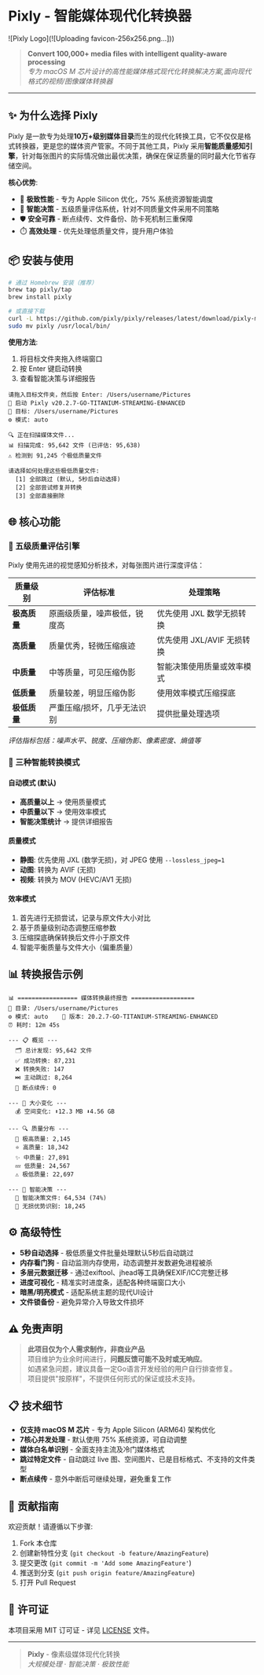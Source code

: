 # Pixly - 智能媒体现代化转换器

![Pixly Logo](![Uploading favicon-256x256.png…])) <!-- 极简像素化P字母，部分像素点采用渐变色表示格式转换 -->

> **Convert 100,000+ media files with intelligent quality-aware processing**  
> *专为 macOS M 芯片设计的高性能媒体格式现代化转换解决方案,面向现代格式的视频/图像媒体转换器*

---

## ✨ 为什么选择 Pixly

Pixly 是一款专为处理**10万+级别媒体目录**而生的现代化转换工具，它不仅仅是格式转换器，更是您的媒体资产管家。不同于其他工具，Pixly 采用**智能质量感知引擎**，针对每张图片的实际情况做出最优决策，确保在保证质量的同时最大化节省存储空间。

**核心优势**:
- 🚀 **极致性能** - 专为 Apple Silicon 优化，75% 系统资源智能调度
- 🧠 **智能决策** - 五级质量评估系统，针对不同质量文件采用不同策略
- 🛡️ **安全可靠** - 断点续传、文件备份、防卡死机制三重保障
- ⏱️ **高效处理** - 优先处理低质量文件，提升用户体验

## 📦 安装与使用

```bash
# 通过 Homebrew 安装（推荐）
brew tap pixly/tap
brew install pixly

# 或直接下载
curl -L https://github.com/pixly/pixly/releases/latest/download/pixly-mac-arm64.tar.gz | tar xz
sudo mv pixly /usr/local/bin/
```

**使用方法**:
1. 将目标文件夹拖入终端窗口
2. 按 Enter 键启动转换
3. 查看智能决策与详细报告

```
请拖入目标文件夹，然后按 Enter: /Users/username/Pictures
🚀 启动 Pixly v20.2.7-GO-TITANIUM-STREAMING-ENHANCED
📁 目标: /Users/username/Pictures
⚙️ 模式: auto

🔍 正在扫描媒体文件...
📊 扫描完成: 95,642 文件 (已评估: 95,638)
⚠️ 检测到 91,245 个极低质量文件

请选择如何处理这些极低质量文件:
  [1] 全部跳过 (默认, 5秒后自动选择)
  [2] 全部尝试修复并转换
  [3] 全部直接删除
```

## 🌐 核心功能

### 🧪 五级质量评估引擎
Pixly 使用先进的视觉感知分析技术，对每张图片进行深度评估：

| 质量级别 | 评估标准 | 处理策略 |
|----------|----------|----------|
| **极高质量** | 原画级质量，噪声极低，锐度高 | 优先使用 JXL 数学无损转换 |
| **高质量** | 质量优秀，轻微压缩痕迹 | 优先使用 JXL/AVIF 无损转换 |
| **中质量** | 中等质量，可见压缩伪影 | 智能决策使用质量或效率模式 |
| **低质量** | 质量较差，明显压缩伪影 | 使用效率模式压缩探底 |
| **极低质量** | 严重压缩/损坏，几乎无法识别 | 提供批量处理选项 |

*评估指标包括：噪声水平、锐度、压缩伪影、像素密度、熵值等*

### 🔄 三种智能转换模式

#### **自动模式** (默认)
- **高质量以上** → 使用质量模式
- **中质量以下** → 使用效率模式
- **智能决策统计** → 提供详细报告

#### **质量模式**
- **静图**: 优先使用 JXL (数学无损)，对 JPEG 使用 `--lossless_jpeg=1`
- **动图**: 转换为 AVIF (无损)
- **视频**: 转换为 MOV (HEVC/AV1 无损)

#### **效率模式**
1. 首先进行无损尝试，记录与原文件大小对比
2. 基于质量级别动态调整压缩参数
3. 压缩探底确保转换后文件小于原文件
4. 智能平衡质量与文件大小（偏重质量）

## 📊 转换报告示例

```
📊 ================= 媒体转换最终报告 ==================
📁 目录: /Users/username/Pictures
⚙️ 模式: auto    🚀 版本: 20.2.7-GO-TITANIUM-STREAMING-ENHANCED
⏰ 耗时: 12m 45s

--- 📋 概览 ---
  🗂️ 总计发现: 95,642 文件
  ✅ 成功转换: 87,231
  ❌ 转换失败: 147
  ⏭️ 主动跳过: 8,264
  🔄 断点续传: 0

--- 💾 大小变化 ---
  💰 空间变化: ⬆️12.3 MB ⬇️4.56 GB

--- 🔍 质量分布 ---
  🌟 极高质量: 2,145
  ⭐ 高质量: 18,342
  ✨ 中质量: 27,891
  💤 低质量: 24,567
  ⚠️ 极低质量: 22,697

--- 🧠 智能决策 ---
  🧠 智能决策文件: 64,534 (74%)
  💎 无损优势识别: 18,245
```

## ⚙️ 高级特性

- **5秒自动选择** - 极低质量文件批量处理默认5秒后自动跳过
- **内存看门狗** - 自动监测内存使用，动态调整并发数避免进程被杀
- **多层元数据迁移** - 通过exiftool、jhead等工具确保EXIF/ICC完整迁移
- **进度可视化** - 精准实时进度条，适配各种终端窗口大小
- **暗黑/明亮模式** - 适配系统主题的现代UI设计
- **文件锁备份** - 避免异常介入导致文件损坏

## ⚠️ 免责声明

> **此项目仅为个人需求制作，非商业产品**  
> 项目维护为业余时间进行，**问题反馈可能不及时或无响应**。  
> 如遇紧急问题，建议具备一定Go语言开发经验的用户自行排查修复。  
> 项目提供"按原样"，不提供任何形式的保证或技术支持。

## 📋 技术细节

- **仅支持 macOS M 芯片** - 专为 Apple Silicon (ARM64) 架构优化
- **7核心并发处理** - 默认使用 75% 系统资源，可自动调整
- **媒体白名单识别** - 全面支持主流及冷门媒体格式
- **跳过特定文件** - 自动跳过 live 图、空间图片、已是目标格式、不支持的文件类型
- **断点续传** - 意外中断后可继续处理，避免重复工作

## 🤝 贡献指南

欢迎贡献！请遵循以下步骤:

1. Fork 本仓库
2. 创建新特性分支 (`git checkout -b feature/AmazingFeature`)
3. 提交更改 (`git commit -m 'Add some AmazingFeature'`)
4. 推送到分支 (`git push origin feature/AmazingFeature`)
5. 打开 Pull Request

## 📄 许可证

本项目采用 MIT 订可证 - 详见 [LICENSE](LICENSE) 文件。

---

> **Pixly** - 像素级媒体现代化转换  
> *大规模处理 · 智能决策 · 极致性能*
